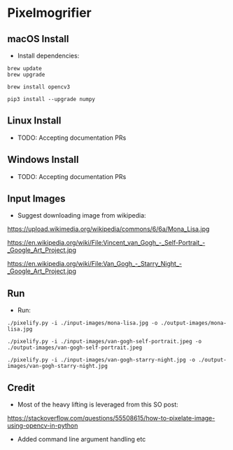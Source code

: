 # Pixelmogrifier

## macOS Install

- Install dependencies:

```
brew update
brew upgrade
```

```
brew install opencv3
```

```
pip3 install --upgrade numpy 
```


## Linux Install

- TODO: Accepting documentation PRs


## Windows Install

- TODO: Accepting documentation PRs


## Input Images

- Suggest downloading image from wikipedia:

https://upload.wikimedia.org/wikipedia/commons/6/6a/Mona_Lisa.jpg

https://en.wikipedia.org/wiki/File:Vincent_van_Gogh_-_Self-Portrait_-_Google_Art_Project.jpg

https://en.wikipedia.org/wiki/File:Van_Gogh_-_Starry_Night_-_Google_Art_Project.jpg


## Run

- Run:

```
./pixelify.py -i ./input-images/mona-lisa.jpg -o ./output-images/mona-lisa.jpg

./pixelify.py -i ./input-images/van-gogh-self-portrait.jpeg -o ./output-images/van-gogh-self-portrait.jpeg

./pixelify.py -i ./input-images/van-gogh-starry-night.jpg -o ./output-images/van-gogh-starry-night.jpg
```


## Credit

- Most of the heavy lifting is leveraged from this SO post:

https://stackoverflow.com/questions/55508615/how-to-pixelate-image-using-opencv-in-python

- Added command line argument handling etc 